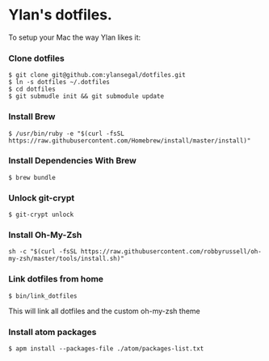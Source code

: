 Ylan's dotfiles.
================

To setup your Mac the way Ylan likes it:

### Clone dotfiles

```
$ git clone git@github.com:ylansegal/dotfiles.git
$ ln -s dotfiles ~/.dotfiles
$ cd dotfiles
$ git submudle init && git submodule update
```

### Install Brew

```
$ /usr/bin/ruby -e "$(curl -fsSL https://raw.githubusercontent.com/Homebrew/install/master/install)"
```

### Install Dependencies With Brew

```
$ brew bundle
```

### Unlock git-crypt

```
$ git-crypt unlock
```

### Install Oh-My-Zsh

```
sh -c "$(curl -fsSL https://raw.githubusercontent.com/robbyrussell/oh-my-zsh/master/tools/install.sh)"
```

### Link dotfiles from home

```
$ bin/link_dotfiles
```

This will link all dotfiles and the custom oh-my-zsh theme

### Install atom packages

```
$ apm install --packages-file ./atom/packages-list.txt
```

